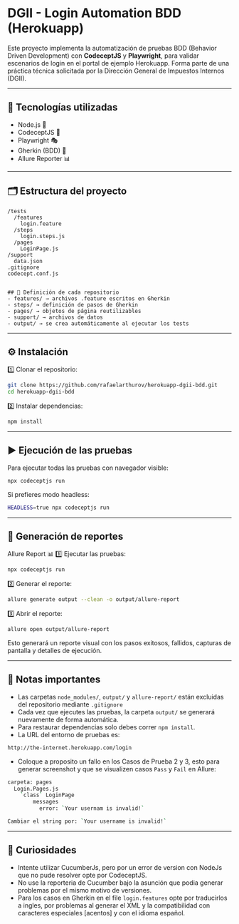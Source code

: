 # DGII - Login Automation BDD (Herokuapp)

Este proyecto implementa la automatización de pruebas BDD (Behavior Driven Development) con **CodeceptJS** y **Playwright**, para validar escenarios de login en el portal de ejemplo Herokuapp. Forma parte de una práctica técnica solicitada por la Dirección General de Impuestos Internos (DGII).

---

## 🚀 Tecnologías utilizadas

- Node.js 🌳
- CodeceptJS 🤖
- Playwright 🎭
- Gherkin (BDD) 📝
- Allure Reporter 📊

---

## 🗂️ Estructura del proyecto

```plaintext
/tests
  /features
    login.feature
  /steps
    login.steps.js
  /pages
    LoginPage.js
/support
  data.json
.gitignore
codecept.conf.js


## 📝 Definición de cada repositorio
- features/ → archivos .feature escritos en Gherkin
- steps/ → definición de pasos de Gherkin
- pages/ → objetos de página reutilizables
- support/ → archivos de datos
- output/ → se crea automáticamente al ejecutar los tests
```
---

## ⚙️ Instalación

1️⃣ Clonar el repositorio:

```bash
git clone https://github.com/rafaelarthurov/herokuapp-dgii-bdd.git
cd herokuapp-dgii-bdd
```

2️⃣ Instalar dependencias:

```bash
npm install
```

---

## ▶️ Ejecución de las pruebas

Para ejecutar todas las pruebas con navegador visible:
```bash
npx codeceptjs run
```
Si prefieres modo headless:
```bash
HEADLESS=true npx codeceptjs run
```

---

## 📝 Generación de reportes

Allure Report 📊
1️⃣ Ejecutar las pruebas:
```bash
npx codeceptjs run
```
2️⃣ Generar el reporte:
```bash
allure generate output --clean -o output/allure-report
```
3️⃣ Abrir el reporte:
```bash
allure open output/allure-report
```
Esto generará un reporte visual con los pasos exitosos, fallidos, capturas de pantalla y detalles de ejecución.

---

## 📌 Notas importantes
- Las carpetas `node_modules/`, `output/` y `allure-report/` están excluidas del repositorio mediante `.gitignore`
- Cada vez que ejecutes las pruebas, la carpeta `output/` se generará nuevamente de forma automática.
- Para restaurar dependencias solo debes correr `npm install`.
-  La URL del entorno de pruebas es:
```bash
http://the-internet.herokuapp.com/login
```
-  Coloque a proposito un fallo en los Casos de Prueba 2 y 3, esto para generar screenshot y que se visualizen casos `Pass` y `Fail` en Allure:
```bash
carpeta: pages
  Login.Pages.js
    `class` LoginPage
        messages
          error: `Your usernam is invalid!`

Cambiar el string por: `Your username is invalid!`
```

---

## 🧩 Curiosidades
- Intente utilizar CucumberJs, pero por un error de version con NodeJs que no pude resolver opte por CodeceptJS.
- No use la reporteria de Cucumber bajo la asunción que podia generar problemas por el mismo motivo de versiones.
- Para los casos en Gherkin en el file `login.features` opte por traducirlos a ingles, por problemas al generar el XML y la compatibilidad con caracteres especiales [acentos] y con el idioma español.


   

